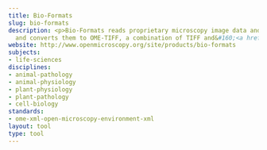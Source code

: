 ```yaml
---
title: Bio-Formats
slug: bio-formats
description: <p>Bio-Formats reads proprietary microscopy image data and metadata,
  and converts them to OME-TIFF, a combination of TIFF and&#160;<a href="../standards/ome-xml-open-microscopy-environment-xml.html">OME-XML</a>.</p>
website: http://www.openmicroscopy.org/site/products/bio-formats
subjects:
- life-sciences
disciplines:
- animal-pathology
- animal-physiology
- plant-physiology
- plant-pathology
- cell-biology
standards:
- ome-xml-open-microscopy-environment-xml
layout: tool
type: tool
---
```


